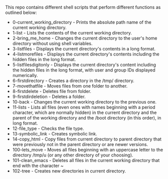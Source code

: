 This repo contains different shell scripts that perform different functions as outlined below:

- 0-current_working_directory - Prints the absolute path name of the current working directory.
- 1-list - Lists the contents of the current working directory.
- 2-bring_me_home - Changes the current directory to the user's home directory without using shell variables.
- 3-listfiles - Displays the current directory's contents in a long format.
- 4-listmorefiles - Displays the current directory's contents including the hidden files in the long format.
- 5-listfilesdigitonly - Displays the current directory's content including the hidden files in the long format, with user and group IDs displayed numerically.
- 6-firstdirectory - Creates a directory in the /tmp/ directory.
- 7-movethatfile - Moves files from one folder to another.
- 8-firstdelete - Deletes file from folder.
- 9-firstdirdeletion - Deletes a folder.
- 10-back - Changes the current working directory to the previous one.
- 11-lists - Lists all files (even ones with names beginning with a period character, which are normally hidden) in the current directory and the parent of the working directory and the /boot directory (in this order), in long format.
- 12-file_type - Checks the file type.
- 13-symbolic_link - Creates symbolic link.
- 14-copy_html - Copy files from current directory to parent directory that were previously not in the parent directory or are newer versions.
- 100-lets_move - Moves all files beginning with an uppercase letter to the directory /tmp/u (or any other directory of your choosing).
- 101-clean_emacs - Deletes all files in the current working directory that end with the character ~
- 102-tree - Creates new directories in current directory.
